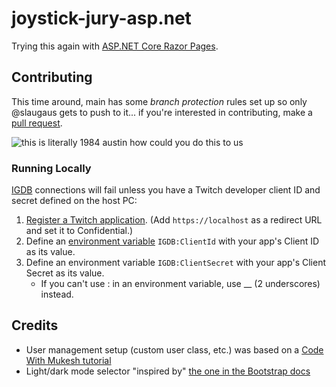 # joystick-jury-asp.net
Trying this again with [ASP.NET Core Razor Pages](https://learn.microsoft.com/en-us/aspnet/core/razor-pages/).

## Contributing
This time around, main has some _branch protection_ rules set up so only @slaugaus gets to push to it... if you're interested in contributing, make a [pull request](https://docs.github.com/en/pull-requests/collaborating-with-pull-requests/proposing-changes-to-your-work-with-pull-requests/creating-a-pull-request).

![this is literally 1984 austin how could you do this to us](https://preview.redd.it/1984-cropped-image-meme-v0-lg4jr38f277a1.jpg?width=640&crop=smart&auto=webp&s=0a59cdb0e22aa42d759eea18e6a4f40dc65f24fa)

### Running Locally
[IGDB](https://api-docs.igdb.com/) connections will fail unless you have a Twitch developer client ID and secret defined on the host PC:
1. [Register a Twitch application](https://api-docs.igdb.com/#account-creation). (Add `https://localhost` as a redirect URL and set it to Confidential.)
2. Define an [environment variable](https://www.twilio.com/en-us/blog/how-to-set-environment-variables-html) `IGDB:ClientId` with your app's Client ID as its value.
3. Define an environment variable `IGDB:ClientSecret` with your app's Client Secret as its value.
    * If you can't use : in an environment variable, use __ (2 underscores) instead.

## Credits
* User management setup (custom user class, etc.) was based on a [Code With Mukesh tutorial](https://codewithmukesh.com/blog/user-management-in-aspnet-core-mvc/)
* Light/dark mode selector "inspired by" [the one in the Bootstrap docs](https://getbootstrap.com/docs/5.3/customize/color-modes/#javascript)